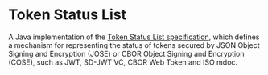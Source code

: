 # Token Status List

A Java implementation of the [Token Status List specification](https://datatracker.ietf.org/doc/html/draft-ietf-oauth-status-list), which defines a mechanism for representing the status of 
tokens secured by JSON Object Signing and Encryption (JOSE) or CBOR Object Signing and Encryption (COSE), such as JWT, 
SD-JWT VC, CBOR Web Token and ISO mdoc.
